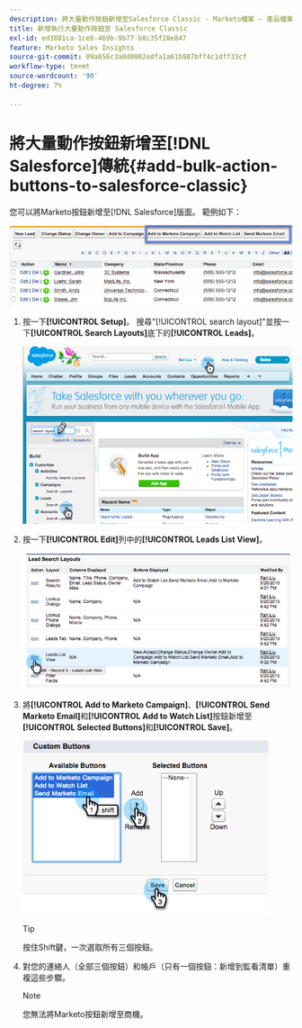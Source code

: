 ```yaml
---
description: 將大量動作按鈕新增至Salesforce Classic - Marketo檔案 — 產品檔案
title: 新增執行大量動作按鈕至 Salesforce Classic
exl-id: ed3881ca-1ce6-469b-9b77-b8c35f28e847
feature: Marketo Sales Insights
source-git-commit: 09a656c3a0d0002edfa1a61b987bff4c1dff33cf
workflow-type: tm+mt
source-wordcount: '90'
ht-degree: 7%

---
```


# 將大量動作按鈕新增至[!DNL Salesforce]傳統{#add-bulk-action-buttons-to-salesforce-classic}

您可以將Marketo按鈕新增至[!DNL Salesforce]版面。 範例如下：

![](assets/add-bulk-action-buttons-to-salesforce-classic-1.png)

1. 按一下&#x200B;**[!UICONTROL Setup]**。 搜尋&quot;[!UICONTROL search layout]&quot;並按一下&#x200B;**[!UICONTROL Search Layouts]**&#x200B;底下的&#x200B;**[!UICONTROL Leads]**。

   ![](assets/add-bulk-action-buttons-to-salesforce-classic-2.png)

1. 按一下&#x200B;**[!UICONTROL Edit]**&#x200B;列中的&#x200B;**[!UICONTROL Leads List View]**。

   ![](assets/add-bulk-action-buttons-to-salesforce-classic-3.png)

1. 將&#x200B;**[!UICONTROL Add to Marketo Campaign]**、**[!UICONTROL Send Marketo Email]**&#x200B;和&#x200B;**[!UICONTROL Add to Watch List]**&#x200B;按鈕新增至&#x200B;**[!UICONTROL Selected Buttons]**&#x200B;和&#x200B;**[!UICONTROL Save]**。

   ![](assets/add-bulk-action-buttons-to-salesforce-classic-4.png)

   >[!TIP]
   >
   >按住Shift鍵，一次選取所有三個按鈕。

1. 對您的連絡人（全部三個按鈕）和帳戶（只有一個按鈕：新增到監看清單）重複這些步驟。

   >[!NOTE]
   >
   >您無法將Marketo按鈕新增至商機。

